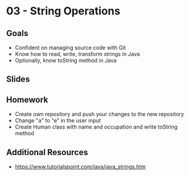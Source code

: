 # 03 - String Operations

<Teacher name="Heeeun"></Teacher>

## Goals

- Confident on managing source code with Git
- Know how to read, write, transform strings in Java
- Optionally, know toString method in Java

## Slides

<GoogleSlides src="https://docs.google.com/presentation/d/e/2PACX-1vT4vZ0wsb-7jDLZtKyM8HV-mA7Ymgsis1FZ2oEgDjnlLV-pPAflH50V19_BLUhvLUnsS99IgYLvpgXO/embed?start=false&loop=false&delayms=3000"></GoogleSlides>

## Homework

- Create own repository and push your changes to the new repository
- Change "a" to "e" in the user input
- Create Human class with name and occupation and write toString method

## Additional Resources

- https://www.tutorialspoint.com/java/java_strings.htm
